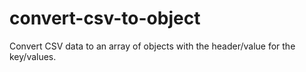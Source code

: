 # convert-csv-to-object
Convert CSV data to an array of objects with the header/value for the key/values. 
